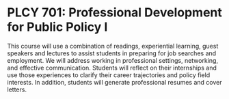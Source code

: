 # PLCY 701: Professional Development for Public Policy I

This course will use a combination of readings, experiential learning, guest speakers and lectures to assist students in preparing for job searches and employment. We will address working in professional settings, networking, and effective communication. Students will reflect on their internships and use those experiences to clarify their career trajectories and policy field interests. In addition, students will generate professional resumes and cover letters.